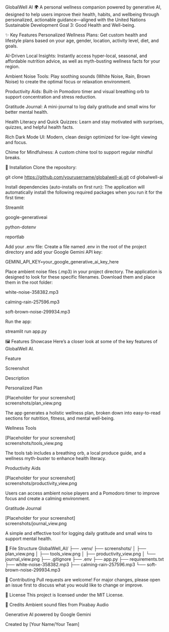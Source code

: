 GlobalWell AI 🌍
A personal wellness companion powered by generative AI, designed to help users improve their health, habits, and wellbeing through personalized, actionable guidance—aligned with the United Nations Sustainable Development Goal 3: Good Health and Well-being.

✨ Key Features
Personalized Wellness Plans: Get custom health and lifestyle plans based on your age, gender, location, activity level, diet, and goals.

AI-Driven Local Insights: Instantly access hyper-local, seasonal, and affordable nutrition advice, as well as myth-busting wellness facts for your region.

Ambient Noise Tools: Play soothing sounds (White Noise, Rain, Brown Noise) to create the optimal focus or relaxation environment.

Productivity Aids: Built-in Pomodoro timer and visual breathing orb to support concentration and stress reduction.

Gratitude Journal: A mini-journal to log daily gratitude and small wins for better mental health.

Health Literacy and Quick Quizzes: Learn and stay motivated with surprises, quizzes, and helpful health facts.

Rich Dark Mode UI: Modern, clean design optimized for low-light viewing and focus.

Chime for Mindfulness: A custom chime tool to support regular mindful breaks.

🚀 Installation
Clone the repository:

git clone https://github.com/yourusername/globalwell-ai.git
cd globalwell-ai

Install dependencies (auto-installs on first run):
The application will automatically install the following required packages when you run it for the first time:

Streamlit

google-generativeai

python-dotenv

reportlab

Add your .env file:
Create a file named .env in the root of the project directory and add your Google Gemini API key:

GEMINI_API_KEY=your_google_generative_ai_key_here

Place ambient noise files (.mp3) in your project directory.
The application is designed to look for these specific filenames. Download them and place them in the root folder:

white-noise-358382.mp3

calming-rain-257596.mp3

soft-brown-noise-299934.mp3

Run the app:

streamlit run app.py

🖼️ Features Showcase
Here’s a closer look at some of the key features of GlobalWell AI.

Feature

Screenshot

Description

Personalized Plan

[Placeholder for your screenshot]<br> screenshots/plan_view.png

The app generates a holistic wellness plan, broken down into easy-to-read sections for nutrition, fitness, and mental well-being.

Wellness Tools

[Placeholder for your screenshot]<br> screenshots/tools_view.png

The tools tab includes a breathing orb, a local produce guide, and a wellness myth-buster to enhance health literacy.

Productivity Aids

[Placeholder for your screenshot]<br> screenshots/productivity_view.png

Users can access ambient noise players and a Pomodoro timer to improve focus and create a calming environment.

Gratitude Journal

[Placeholder for your screenshot]<br> screenshots/journal_view.png

A simple and effective tool for logging daily gratitude and small wins to support mental health.

📁 File Structure
GlobalWell_AI/
├── .venv/
├── screenshots/
│   ├── plan_view.png
│   ├── tools_view.png
│   ├── productivity_view.png
│   └── journal_view.png
├── .gitignore
├── .env
├── app.py
├── requirements.txt
├── white-noise-358382.mp3
├── calming-rain-257596.mp3
└── soft-brown-noise-299934.mp3

🤝 Contributing
Pull requests are welcome! For major changes, please open an issue first to discuss what you would like to change or improve.

📄 License
This project is licensed under the MIT License.

🙏 Credits
Ambient sound files from Pixabay Audio

Generative AI powered by Google Gemini

Created by [Your Name/Your Team]

